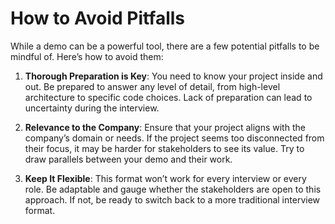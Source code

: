 # How to Avoid Pitfalls

While a demo can be a powerful tool, there are a few potential pitfalls to be mindful of. Here’s how to avoid them:

1. **Thorough Preparation is Key**: You need to know your project inside and out. Be prepared to answer any level of detail, from high-level architecture to specific code choices. Lack of preparation can lead to uncertainty during the interview.

2. **Relevance to the Company**: Ensure that your project aligns with the company’s domain or needs. If the project seems too disconnected from their focus, it may be harder for stakeholders to see its value. Try to draw parallels between your demo and their work.

3. **Keep It Flexible**: This format won’t work for every interview or every role. Be adaptable and gauge whether the stakeholders are open to this approach. If not, be ready to switch back to a more traditional interview format.
